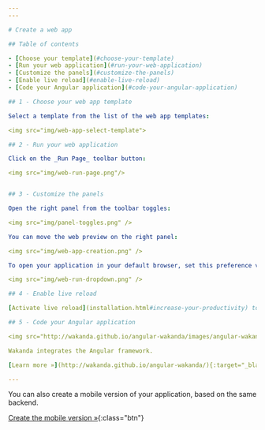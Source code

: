 ```yaml
---
---

# Create a web app

## Table of contents

- [Choose your template](#choose-your-template)
- [Run your web application](#run-your-web-application)
- [Customize the panels](#customize-the-panels)
- [Enable live reload](#enable-live-reload)
- [Code your Angular application](#code-your-angular-application)

## 1 - Choose your web app template

Select a template from the list of the web app templates:

<img src="img/web-app-select-template">

## 2 - Run your web application

Click on the _Run Page_ toolbar button:

<img src="img/web-run-page.png"/>


## 3 - Customize the panels

Open the right panel from the toolbar toggles:

<img src="img/panel-toggles.png" />

You can move the web preview on the right panel:

<img src="img/web-app-creation.png" />

To open your application in your default browser, set this preference via _Run Page_ dropdown:

<img src="img/web-run-dropdown.png" />

## 4 - Enable live reload

[Activate live reload](installation.html#increase-your-productivity) to reload automatically the page after any file changes occur.

## 5 - Code your Angular application

<img src="http://wakanda.github.io/angular-wakanda/images/angular-wakanda.png" />

Wakanda integrates the Angular framework.

[Learn more »](http://wakanda.github.io/angular-wakanda/){:target="_blank"}{:class="btn"}

---
```


You can also create a mobile version of your application, based on the same backend.

[Create the mobile version »](create-mobile-app.html){:class="btn"}

